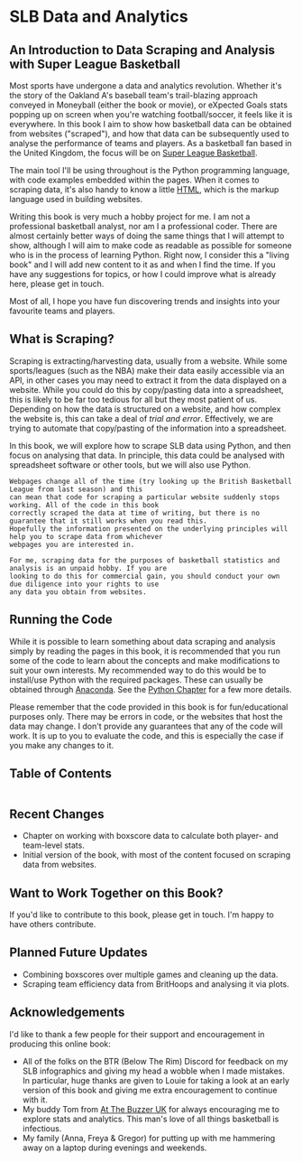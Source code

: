 # SLB Data and Analytics

## An Introduction to Data Scraping and Analysis with Super League Basketball

Most sports have undergone a data and analytics revolution. Whether it's the story of the Oakland A's baseball
team's trail-blazing approach conveyed in Moneyball (either the book or movie), or eXpected Goals stats popping up
on screen when you're watching football/soccer, it feels like it is everywhere. In this book I aim to show how
basketball data can be obtained from websites ("scraped"), and how that data can be subsequently used to analyse
the performance of teams and players. As a basketball fan based in the United Kingdom, the focus will be on
[Super League Basketball](https://www.superleaguebasketballm.co.uk).

The main tool I'll be using throughout is the Python programming language, with code examples embedded within the
pages. When it comes to scraping data, it's also handy to know a little [HTML](https://en.wikipedia.org/wiki/HTML), which is the markup language used in building websites.

Writing this book is very much a hobby project for me. I am not a professional basketball analyst, nor am I
a professional coder. There are almost certainly better ways of doing the same things that I will attempt to show,
although I will aim to make code as readable as possible for someone who is in the process of learning Python.
Right now, I consider this a "living book" and I will add new content to it as and when I find the time. If 
you have any suggestions for topics, or how I could improve what is already here, please get in touch.

Most of all, I hope you have fun discovering trends and insights into your favourite teams and players.

## What is Scraping?

Scraping is extracting/harvesting data, usually from a website. While some sports/leagues (such as the NBA) make their data easily accessible via an API, in other cases you may need to extract it from the data displayed on a website. While you could do this by copy/pasting data into a spreadsheet, this is likely to be far too tedious for all but they most patient of us. Depending on how the data is structured on a website, and how complex the website is, this can take a deal of *trial and error*. Effectively, we are trying to automate that copy/pasting of the information into a spreadsheet.

In this book, we will explore how to scrape SLB data using Python, and then focus on analysing that data. In principle, this data could be analysed with spreadsheet software or other tools, but we will also use Python.

```{warning}
Webpages change all of the time (try looking up the British Basketball League from last season) and this 
can mean that code for scraping a particular website suddenly stops working. All of the code in this book
correctly scraped the data at time of writing, but there is no guarantee that it still works when you read this.
Hopefully the information presented on the underlying principles will help you to scrape data from whichever 
webpages you are interested in.

For me, scraping data for the purposes of basketball statistics and analysis is an unpaid hobby. If you are
looking to do this for commercial gain, you should conduct your own due diligence into your rights to use
any data you obtain from websites.
```

## Running the Code

While it is possible to learn something about data scraping and analysis simply by reading the pages in this book,
it is recommended that you run some of the code to learn about the concepts and make modifications to suit your
own interests. My recommended way to do this would be to install/use Python with the required packages. These
can usually be obtained through [Anaconda](https://anaconda.org). See the [Python Chapter](python.md) for a few more details.

Please remember that the code provided in this book is for fun/educational purposes only. There may be errors in
code, or the websites that host the data may change. I don't provide any guarantees that any of the code will work.
It is up to you to evaluate the code, and this is especially the case if you make any changes to it.

## Table of Contents

```{tableofcontents}
```

## Recent Changes

- Chapter on working with boxscore data to calculate both player- and team-level stats.
- Initial version of the book, with most of the content focused on scraping data from websites.

## Want to Work Together on this Book?

If you'd like to contribute to this book, please get in touch. I'm happy to have others contribute.

## Planned Future Updates

- Combining boxscores over multiple games and cleaning up the data.
- Scraping team efficiency data from BritHoops and analysing it via plots.

## Acknowledgements

I'd like to thank a few people for their support and encouragement in producing this online book:

- All of the folks on the BTR (Below The Rim) Discord for feedback on my SLB infographics and giving my head a wobble when I made mistakes. In particular, huge thanks are given to Louie for taking a look at an early version of this book and giving me extra encouragement to continue with it.
- My buddy Tom from [At The Buzzer UK](https://www.atthebuzzeruk.co.uk) for always encouraging me to explore stats and analytics. This man's love of all things basketball is infectious.
- My family (Anna, Freya & Gregor) for putting up with me hammering away on a laptop during evenings and weekends.


